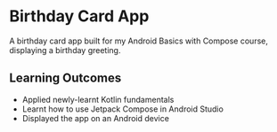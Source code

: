 # Birthday Card App

A birthday card app built for my Android Basics with Compose course, displaying a birthday greeting.

## Learning Outcomes

* Applied newly-learnt Kotlin fundamentals
* Learnt how to use Jetpack Compose in Android Studio
* Displayed the app on an Android device
